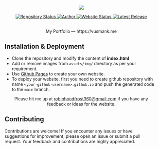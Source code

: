 <p align="center"><img src="public/Banner.png"></p>

<div align="center">
  <a href="https://vusmank.github.io/my-portfolio/">
    <img src="https://img.shields.io/badge/Repository%20Status-Maintained-dark%20green.svg" alt="Repository Status">
  </a>
  <a href="https://github.com/vUsmanK">
    <img src="https://img.shields.io/badge/Author-Muhammad%20Usman%20-blue.svg" alt="Author">
  </a>
    <a href="https://github.com/vUsmanK">
    <img src="https://img.shields.io/badge/Website%20Status-Online-dark%20green" alt="Website Status">
  </a>
  <a href="https://github.com/vUsmanK/my-portfolio">
    <img src="https://img.shields.io/badge/Latest%20Release-04%20August%202024-yellow.svg" alt="Latest Release">
  </a>
</div>
<br>

<p align="center">My Portfolio — https://vusmank.me</p> 

## Installation & Deployment
- Clone the repository and modify the content of <b>index.html</b> 
- Add or remove images from `assets/img/` directory as per your requirement.
- Use [Github Pages](https://create-react-app.dev/docs/deployment/#github-pages) to create your own website.
- To deploy your website, first you need to create github repository with name `<your-github-username>.github.io` and push the generated code to the `main` branch.


<p align="center">Please hit me up at <a target="_blank" href="mailto:robinhoodfrost360@gmail.com">robinhoodfrost360@gmail.com</a> if you have any feedback or ideas for the website.</p>

## Contributing
Contributions are welcome! If you encounter any issues or have suggestions for improvement, please open an issue or submit a pull request. Your feedback and contributions are highly appreciated.
